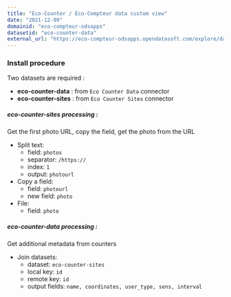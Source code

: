```yaml
---
title: "Eco-Counter / Eco-Compteur data custom view"
date: "2021-12-09"
domainid: "eco-compteur-odsapps"
datasetid: "eco-counter-data"
external_url: "https://eco-compteur-odsapps.opendatasoft.com/explore/dataset/eco-counter-data/dashboard/"
---
```


### Install procedure

Two datasets are required :
- **eco-counter-data** : from `Eco Counter Data` connector
- **eco-counter-sites** : from `Eco Counter Sites` connector

##### eco-counter-sites processing :

Get the first photo URL, copy the field, get the photo from the URL

- Split text:
  - field: `photos`
  - separator: `/https://`
  - index: `1`
  - output: `photourl`
- Copy a field: 
  - field: `photourl`
  - new field: `photo`
- File:
  - field: `photo`

##### eco-counter-data processing :

Get additional metadata from counters

- Join datasets:
  - dataset: `eco-counter-sites`
  - local key: `id`
  - remote key: `id`
  - output fields: `name, coordinates, user_type, sens, interval`
  